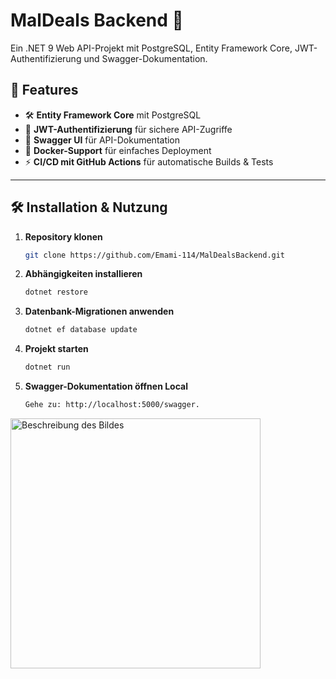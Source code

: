 # MalDeals Backend 🚀

Ein .NET 9 Web API-Projekt mit PostgreSQL, Entity Framework Core, JWT-Authentifizierung und Swagger-Dokumentation.

## 📌 Features
- 🛠 **Entity Framework Core** mit PostgreSQL
- 🔐 **JWT-Authentifizierung** für sichere API-Zugriffe
- 📖 **Swagger UI** für API-Dokumentation
- 🐳 **Docker-Support** für einfaches Deployment
- ⚡ **CI/CD mit GitHub Actions** für automatische Builds & Tests

---

## 🛠 Installation & Nutzung

1. **Repository klonen**  
   ```sh
   git clone https://github.com/Emami-114/MalDealsBackend.git

2. **Abhängigkeiten installieren**
    ```sh
    dotnet restore

3. **Datenbank-Migrationen anwenden**
    ```sh
    dotnet ef database update

4. **Projekt starten**
    ```sh
    dotnet run

5. **Swagger-Dokumentation öffnen Local**
    ```sh
    Gehe zu: http://localhost:5000/swagger.

<img src="portfolio-emami/asset/backend.png" alt="Beschreibung des Bildes" width="400"/>
